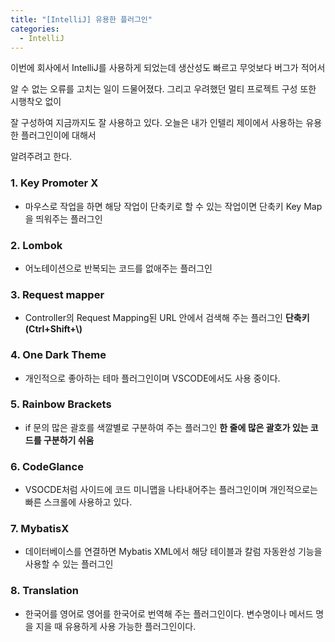 ```yaml
---
title: "[IntelliJ] 유용한 플러그인"
categories: 
  - IntelliJ
---
```


이번에 회사에서 IntelliJ를 사용하게 되었는데 생산성도 빠르고 무엇보다 버그가 적어서

알 수 없는 오류를 고치는 일이 드물어졌다. 그리고 우려했던 멀티 프로젝트 구성 또한 시행착오 없이

잘 구성하여 지금까지도 잘 사용하고 있다. 오늘은 내가 인텔리 제이에서 사용하는 유용한 플러그인이에 대해서

알려주려고 한다.

### 1. Key Promoter X
- 마우스로 작업을 하면 해당 작업이 단축키로 할 수 있는 작업이면 단축키 Key Map을 띄워주는 플러그인

### 2. Lombok
- 어노테이션으로 반복되는 코드를 없애주는 플러그인

### 3. Request mapper
- Controller의 Request Mapping된 URL 안에서 검색해 주는 플러그인 **단축키(Ctrl+Shift+\\)**

### 4. One Dark Theme
- 개인적으로 좋아하는 테마 플러그인이며 VSCODE에서도 사용 중이다.

### 5. Rainbow Brackets
- if 문의 많은 괄호를 색깔별로 구분하여 주는 플러그인 **한 줄에 많은 괄호가 있는 코드를 구분하기 쉬움**

### 6. CodeGlance
- VSOCDE처럼 사이드에 코드 미니맵을 나타내어주는 플러그인이며 개인적으로는 빠른 스크롤에 사용하고 있다.

### 7. MybatisX
- 데이터베이스를 연결하면 Mybatis XML에서 해당 테이블과 칼럼 자동완성 기능을 사용할 수 있는 플러그인

### 8. Translation
- 한국어를 영어로 영어를 한국어로 번역해 주는 플러그인이다. 변수명이나 메서드 명을 지을 때 유용하게 사용 가능한 플러그인이다.